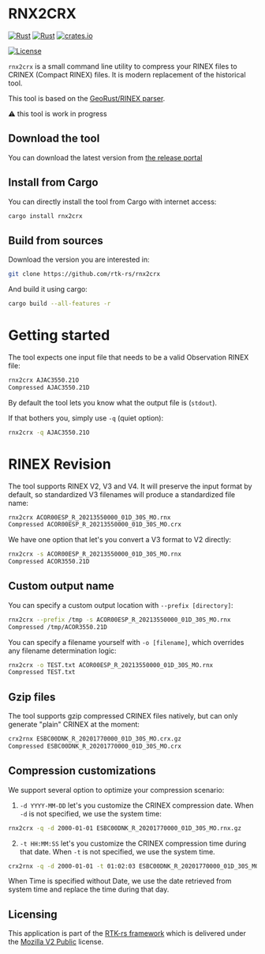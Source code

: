 RNX2CRX
=======

[![Rust](https://github.com/rtk-rs/rnx2crx/actions/workflows/rust.yml/badge.svg)](https://github.com/rtk-rs/rnx2crx/actions/workflows/rust.yml)
[![Rust](https://github.com/rtk-rs/rnx2crx/actions/workflows/daily.yml/badge.svg)](https://github.com/rtk-rs/rnx2crx/actions/workflows/daily.yml)
[![crates.io](https://img.shields.io/crates/v/rnx2crx.svg)](https://crates.io/crates/rnx2crx)

[![License](https://img.shields.io/badge/license-MPL_2.0-orange?style=for-the-badge&logo=mozilla)](https://github.com/rtk-rs/rnx2crx/blob/main/LICENSE)

`rnx2crx` is a small command line utility to compress
your RINEX files to CRINEX (Compact RINEX) files. It is modern
replacement of the historical tool.

This tool is based on the [GeoRust/RINEX parser](https://github.com/georust/rinex).

:warning: this tool is work in progress

## Download the tool

You can download the latest version from [the release portal](https://github.com/rtk-rs/rnx2crx/releases)

## Install from Cargo

You can directly install the tool from Cargo with internet access:

```bash
cargo install rnx2crx
```

## Build from sources

Download the version you are interested in:

```bash
git clone https://github.com/rtk-rs/rnx2crx
```

And build it using cargo:

```bash
cargo build --all-features -r
```

Getting started
===============

The tool expects one input file that needs to be a valid Observation RINEX file:

```bash
rnx2crx AJAC3550.21O
Compressed AJAC3550.21D
```

By default the tool lets you know what the output file is (`stdout`).  

If that bothers you, simply use `-q` (quiet option): 

```bash
rnx2crx -q AJAC3550.21O
```

RINEX Revision
==============

The tool supports RINEX V2, V3 and V4.
It will preserve the input format by default, so standardized V3 filenames will produce a standardized file name:

```bash
rnx2crx ACOR00ESP_R_20213550000_01D_30S_MO.rnx
Compressed ACOR00ESP_R_20213550000_01D_30S_MO.crx
```

We have one option that let's you convert a V3 format to V2 directly:

```bash
rnx2crx -s ACOR00ESP_R_20213550000_01D_30S_MO.rnx
Compressed ACOR3550.21D
```

## Custom output name

You can specify a custom output location with `--prefix [directory]`: 

```bash
rnx2crx --prefix /tmp -s ACOR00ESP_R_20213550000_01D_30S_MO.rnx
Compressed /tmp/ACOR3550.21D
```

You can specify a filename yourself with `-o [filename]`,
which overrides any filename determination logic:

```bash
rnx2crx -o TEST.txt ACOR00ESP_R_20213550000_01D_30S_MO.rnx
Compressed TEST.txt
```

## Gzip files

The tool supports gzip compressed CRINEX files natively, but can only generate
"plain" CRINEX at the moment:

```bash
crx2rnx ESBC00DNK_R_20201770000_01D_30S_MO.crx.gz
Compressed ESBC00DNK_R_20201770000_01D_30S_MO.crx
```

## Compression customizations

We support several option to optimize your compression scenario:

1. `-d YYYY-MM-DD` let's you customize the CRINEX compression date.
When `-d` is not specified, we use the system time:

```bash
rnx2crx -q -d 2000-01-01 ESBC00DNK_R_20201770000_01D_30S_MO.rnx.gz
```

2. `-t HH:MM:SS` let's you customize the CRINEX compression time during that date.
When `-t` is not specified, we use the system time.

```bash
crx2rnx -q -d 2000-01-01 -t 01:02:03 ESBC00DNK_R_20201770000_01D_30S_MO.crx.gz
```

When Time is specified without Date, we use the date retrieved from system time and replace the time during that day.

## Licensing

This application is part of the [RTK-rs framework](https://github.com/rtk-rs) which
is delivered under the [Mozilla V2 Public](https://www.mozilla.org/en-US/MPL/2.0) license.
